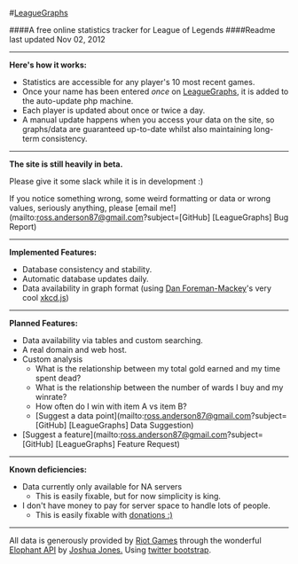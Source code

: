 #[LeagueGraphs](http://www.rosshamish.netau.net)

####A free online statistics tracker for League of Legends
####Readme last updated Nov 02, 2012

---

**Here's how it works:**

- Statistics are accessible for any player's 10 most recent games.
- Once your name has been entered *once* on [LeagueGraphs](http://www.rosshamish.netau.net), it is added to the auto-update php machine.
- Each player is updated about once or twice a day.
- A manual update happens when you access your data on the site, so graphs/data are guaranteed up-to-date whilst also maintaining long-term consistency.

---

**The site is still heavily in beta.**

Please give it some slack while it is in development :) 

If you notice something wrong, some weird formatting or data or wrong values, seriously anything, please [email me!](mailto:ross.anderson87@gmail.com?subject=[GitHub] [LeagueGraphs] Bug Report)

---

**Implemented Features:**

- Database consistency and stability.
- Automatic database updates daily.
- Data availability in graph format (using [Dan Foreman-Mackey](http://dan.iel.fm/)'s very cool [xkcd.js](http://dan.iel.fm/xkcd/))

---

**Planned Features:**

- Data availability via tables and custom searching.
- A real domain and web host.
- Custom analysis
    - What is the relationship between my total gold earned and my time spent dead?
    - What is the relationship between the number of wards I buy and my winrate?
    - How often do I win with item A vs item B?
    - [Suggest a data point](mailto:ross.anderson87@gmail.com?subject=[GitHub] [LeagueGraphs] Data Suggestion)
- [Suggest a feature](mailto:ross.anderson87@gmail.com?subject=[GitHub] [LeagueGraphs] Feature Request)

---

**Known deficiencies:**

- Data currently only available for NA servers
    - This is easily fixable, but for now simplicity is king.
- I don't have money to pay for server space to handle lots of people.
    - This is easily fixable with [donations :)](https://www.paypal.com/cgi-bin/webscr?cmd=_donations&business=5AK9LPZFB54L8&lc=CA&item_name=RossHamish%20Lol%2dStats%20Server&currency_code=CAD&bn=PP%2dDonationsBF%3abtn_donateCC_LG%2egif%3aNonHosted)

---

All data is generously provided by [Riot Games](http://www.leagueoflegends.com) through the wonderful [Elophant API](http://www.elophant.com/developers/) by [Joshua Jones.](http://elophant.com/about)
Using [twitter bootstrap](https://github.com/twitter/bootstrap).